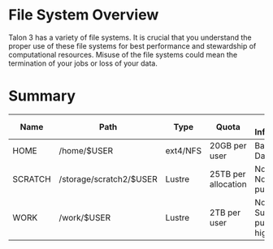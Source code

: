 # File System Overview

Talon 3 has a variety of file systems. It is crucial that you understand the proper use of these file systems for best performance and stewardship of computational resources. Misuse of the file systems could mean the termination of your jobs or loss of your data.

# Summary 
| Name    | Path                    | Type     | Quota               | Other Information          |
| ------  | ----------------------- | -------- |-------------------- | -------------------------- |
| HOME    | /home/$USER             | ext4/NFS     | 20GB per user       |  Backed up Daily           |
| SCRATCH | /storage/scratch2/$USER | Lustre   | 25TB per allocation |  No Backup. No data purged |
| WORK    | /work/$USER             | Lustre   | 2TB per user        |  No Backup. Subject to purge at high usage |


